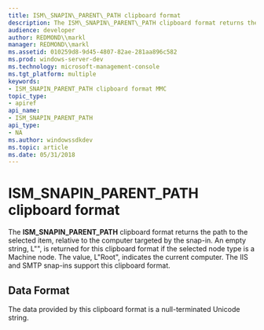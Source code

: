 ```yaml
---
title: ISM\_SNAPIN\_PARENT\_PATH clipboard format
description: The ISM\_SNAPIN\_PARENT\_PATH clipboard format returns the path to the selected item, relative to the computer targeted by the snap-in.
audience: developer
author: REDMOND\\markl
manager: REDMOND\\markl
ms.assetid: 010259d8-9d45-4807-82ae-281aa896c582
ms.prod: windows-server-dev
ms.technology: microsoft-management-console
ms.tgt_platform: multiple
keywords:
- ISM_SNAPIN_PARENT_PATH clipboard format MMC
topic_type:
- apiref
api_name:
- ISM_SNAPIN_PARENT_PATH
api_type:
- NA
ms.author: windowssdkdev
ms.topic: article
ms.date: 05/31/2018
---
```


# ISM\_SNAPIN\_PARENT\_PATH clipboard format

The **ISM\_SNAPIN\_PARENT\_PATH** clipboard format returns the path to the selected item, relative to the computer targeted by the snap-in. An empty string, L"", is returned for this clipboard format if the selected node type is a Machine node. The value, L"Root", indicates the current computer. The IIS and SMTP snap-ins support this clipboard format.

## Data Format

The data provided by this clipboard format is a null-terminated Unicode string.

 

 




